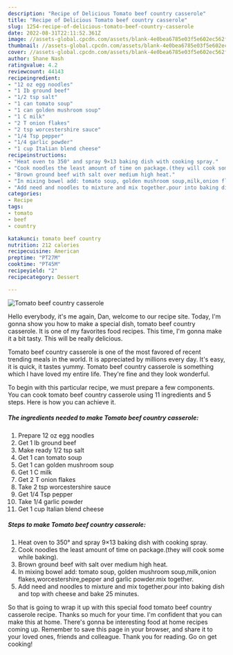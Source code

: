 ```yaml
---
description: "Recipe of Delicious Tomato beef country casserole"
title: "Recipe of Delicious Tomato beef country casserole"
slug: 1254-recipe-of-delicious-tomato-beef-country-casserole
date: 2022-08-31T22:11:52.361Z
image: //assets-global.cpcdn.com/assets/blank-4e0bea6785e03f5e602ec562f230caae08da540cada707380b4fe1bbebba43da.png
thumbnail: //assets-global.cpcdn.com/assets/blank-4e0bea6785e03f5e602ec562f230caae08da540cada707380b4fe1bbebba43da.png
cover: //assets-global.cpcdn.com/assets/blank-4e0bea6785e03f5e602ec562f230caae08da540cada707380b4fe1bbebba43da.png
author: Shane Nash
ratingvalue: 4.2
reviewcount: 44143
recipeingredient:
- "12 oz egg noodles"
- "1 Ib ground beef"
- "1/2 tsp salt"
- "1 can tomato soup"
- "1 can golden mushroom soup"
- "1 C milk"
- "2 T onion flakes"
- "2 tsp worcestershire sauce"
- "1/4 Tsp pepper"
- "1/4 garlic powder"
- "1 cup Italian blend cheese"
recipeinstructions:
- "Heat oven to 350° and spray 9×13 baking dish with cooking spray."
- "Cook noodles the least amount of time on package.(they will cook some while baking)."
- "Brown ground beef with salt over medium high heat."
- "In mixing bowel add: tomato soup, golden mushroom soup,milk,onion flakes,worcestershire,pepper and garlic powder.mix together."
- "Add need and noodles to mixture and mix together.pour into baking dish and top with cheese and bake 25 minutes."
categories:
- Recipe
tags:
- tomato
- beef
- country

katakunci: tomato beef country 
nutrition: 212 calories
recipecuisine: American
preptime: "PT27M"
cooktime: "PT45M"
recipeyield: "2"
recipecategory: Dessert

---
```



![Tomato beef country casserole](//assets-global.cpcdn.com/assets/blank-4e0bea6785e03f5e602ec562f230caae08da540cada707380b4fe1bbebba43da.png)

Hello everybody, it's me again, Dan, welcome to our recipe site. Today, I'm gonna show you how to make a special dish, tomato beef country casserole. It is one of my favorites food recipes. This time, I'm gonna make it a bit tasty. This will be really delicious.

Tomato beef country casserole is one of the most favored of recent trending meals in the world. It is appreciated by millions every day. It's easy, it is quick, it tastes yummy. Tomato beef country casserole is something which I have loved my entire life. They're fine and they look wonderful.




To begin with this particular recipe, we must prepare a few components. You can cook tomato beef country casserole using 11 ingredients and 5 steps. Here is how you can achieve it.

<!--inarticleads1-->

##### The ingredients needed to make Tomato beef country casserole:

1. Prepare 12 oz egg noodles
1. Get 1 Ib ground beef
1. Make ready 1/2 tsp salt
1. Get 1 can tomato soup
1. Get 1 can golden mushroom soup
1. Get 1 C milk
1. Get 2 T onion flakes
1. Take 2 tsp worcestershire sauce
1. Get 1/4 Tsp pepper
1. Take 1/4 garlic powder
1. Get 1 cup Italian blend cheese




<!--inarticleads2-->

##### Steps to make Tomato beef country casserole:

1. Heat oven to 350° and spray 9×13 baking dish with cooking spray.
1. Cook noodles the least amount of time on package.(they will cook some while baking).
1. Brown ground beef with salt over medium high heat.
1. In mixing bowel add: tomato soup, golden mushroom soup,milk,onion flakes,worcestershire,pepper and garlic powder.mix together.
1. Add need and noodles to mixture and mix together.pour into baking dish and top with cheese and bake 25 minutes.




So that is going to wrap it up with this special food tomato beef country casserole recipe. Thanks so much for your time. I'm confident that you can make this at home. There's gonna be interesting food at home recipes coming up. Remember to save this page in your browser, and share it to your loved ones, friends and colleague. Thank you for reading. Go on get cooking!
